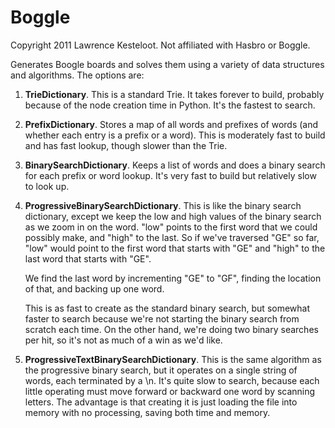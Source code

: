 Boggle
======

Copyright 2011 Lawrence Kesteloot. Not affiliated with Hasbro or Boggle.

Generates Boogle boards and solves them using a variety of data structures
and algorithms. The options are:

1. **TrieDictionary**. This is a standard Trie. It takes forever to build, probably
    because of the node creation time in Python. It's the fastest to search.

2. **PrefixDictionary**. Stores a map of all words and prefixes
    of words (and whether each entry is
    a prefix or a word). This is moderately fast to build and has fast lookup,
    though slower than the Trie.

3. **BinarySearchDictionary**. Keeps a list of words and does a binary search for
    each prefix or word lookup. It's very fast to build but relatively slow to
    look up.

4. **ProgressiveBinarySearchDictionary**. This is like the binary search dictionary,
    except we keep the low and high
    values of the binary search as we zoom in on the word. "low" points to the first
    word that we could possibly make, and "high" to the last. So if we've traversed
    "GE" so far, "low" would point to the first word that starts with "GE" and "high"
    to the last word that starts with "GE".

    We find the last word by incrementing "GE" to "GF", finding the location of that,
    and backing up one word.

    This is as fast to create as the standard binary search, but somewhat faster to search
    because we're not starting the binary search from scratch each time. On the other hand,
    we're doing two binary searches per hit, so it's not as much of a win as we'd like.

5. **ProgressiveTextBinarySearchDictionary**. This is the same algorithm as
    the progressive binary search, but it operates
    on a single string of words, each terminated by a \n. It's quite slow to search, because
    each little operating must move forward or backward one word by scanning letters. The
    advantage is that creating it is just loading the file into memory with no processing,
    saving both time and memory.

